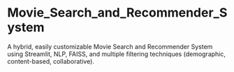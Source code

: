 # Movie_Search_and_Recommender_System
 A hybrid, easily customizable Movie Search and Recommender System using Streamlit, NLP, FAISS, and multiple filtering techniques (demographic, content-based, collaborative).
